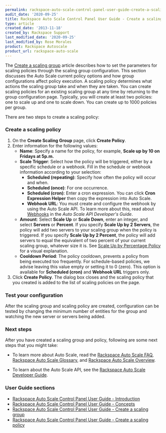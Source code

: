 ```yaml
---
permalink: rackspace-auto-scale-control-panel-user-guide-create-a-scaling-policy
audit_date: '2020-09-25'
title: Rackspace Auto Scale Control Panel User Guide - Create a scaling policy
type: article
created_date: '2013-11-18'
created_by: Rackspace Support
last_modified_date: '2020-09-25'
last_modified_by: Rose Morales
product: Rackspace Autoscale
product_url: rackspace-auto-scale
---
```


The [Create a scaling
group](https://docs-ospc.rackspace.com/support/how-to/rackspace-auto-scale/rackspace-auto-scale-control-panel-user-guide-create-a-scaling-policy
"Creating Scaling Groups") article describes how to set the parameters for
scaling policies through the scaling group configuration. This section discusses
the Auto Scale current policy options and how group configurations affect policy
execution. A scaling policy determines what actions the scaling group take and
when they are taken. You can create scaling policies for an existing scaling
group at any time by returning to the group configuration page. Typically, you
will create at least two policies: one to scale up and one to scale down. You
can create up to 1000 policies per group.

There are two steps to create a scaling policy:

### Create a scaling policy

1. On the **Create Scaling Group** page, click  **Create Policy**.
2. Enter information for the following values:
    - **Name**: Specify a name for the policy, for example, **Scale up by 10 on
        Fridays at 5p.m.**
    - **Scale Trigger**: Select how the policy will be triggered, either by a
        specific schedule or a webhook. Fill in the schedule or webhook
        information according to your selection:
        - **Scheduled (repeating)**: Specify how often the policy will occur and
            when.
        - **Scheduled (once)**: For one occurrence.
        - **Scheduled (cron)**: Enter a cron expression. You can click **Cron
            Expression Helper** then copy the expression into Auto Scale.
        - **Webhook URL**: You must create and configure the webhook by using
            the Auto Scale API. To learn more about this, read about
            [Webhooks](https://docs.rackspace.com/docs/autoscale/v1/api-reference/#webhooks-and-capability-urls)
            in the *Auto Scale API Developer's Guide*.
    - **Amount**: Select **Scale Up** or **Scale Down**, enter an integer, and
        select **Servers** or **Percent**. If you specify **Scale Up by 2
        Servers**, the policy will add two servers to your scaling group when
        the policy is triggered. If you specify **Scale Up by 2 Percent**, the
        policy will add servers to equal the equivalent of two percent of your
        current scaling group, whatever size it is. See [Scale Up by Percentage
        Policy](https://docs-ospc.rackspace.com/support/how-to/rackspace-auto-scale/rackspace-auto-scale-control-panel-user-guide-concepts)
        for a visual explanation.
    - **Cooldown Period**: The policy cooldown, prevents a policy from being
        executed too frequently. For schedule-based policies, we advise leaving
        this value empty or setting it to 0 (zero). This option is available for
        **Scheduled (cron)** and **Webhook URL** triggers only.
3. Click **Create Policy**. The dialog box closes and the scaling policy that you created is
    added to the list of scaling policies on the page.

### Test your configuration

After the scaling group and scaling policy are created, configuration can be
tested by changing the minimum number of entities for the group and watching the
new server or servers being added.

### Next steps

After you have created a scaling group and policy, following are some next steps
that you might take:

- To learn more about Auto Scale, read the [Rackspace Auto Scale
    FAQ](https://docs-ospc.rackspace.com/support/how-to/rackspace-auto-scale/rackspace-auto-scale-faq), [Rackspace Auto Scale
    Glossary](https://docs-ospc.rackspace.com/support/how-to/rackspace-auto-scale/rackspace-auto-scale-glossary), and [Rackspace
    Auto Scale Overview](https://docs-ospc.rackspace.com/support/how-to/rackspace-auto-scale/rackspace-auto-scale-overview).

- To learn about the Auto Scale API, see the [Rackspace Auto Scale Developer
    Guide](https://docs.rackspace.com/docs/autoscale/v1/api-reference/#document-api-reference).

### User Guide sections

- [Rackspace Auto Scale Control Panel User Guide -
    Introduction](https://docs-ospc.rackspace.com/support/how-to/rackspace-auto-scale/rackspace-auto-scale-control-panel-user-guide-introduction
    "Introduction")
- [Rackspace Auto Scale Control Panel User Guide -
    Concepts](https://docs-ospc.rackspace.com/support/how-to/rackspace-auto-scale/rackspace-auto-scale-control-panel-user-guide-concepts
    "Concepts")
- [Rackspace Auto Scale Control Panel User Guide - Create a scaling
    group](https://docs-ospc.rackspace.com/support/how-to/rackspace-auto-scale/rackspace-auto-scale-control-panel-user-guide-create-a-scaling-group
    "Creating Scaling Groups")
- [Rackspace Auto Scale Control Panel User Guide - Create a scaling
    policy](https://docs-ospc.rackspace.com/support/how-to/rackspace-auto-scale/rackspace-auto-scale-control-panel-user-guide-create-a-scaling-policy
    "Crating Scaling Policies")
